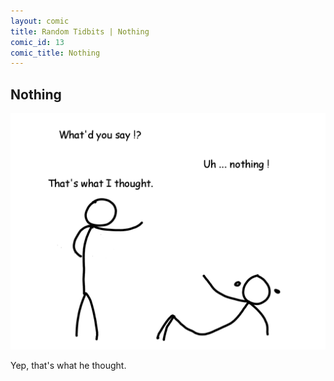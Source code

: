 ```yaml
---
layout: comic
title: Random Tidbits | Nothing
comic_id: 13
comic_title: Nothing
---
```


## Nothing

![](/assets/images/13.png)

Yep, that's what he thought.
